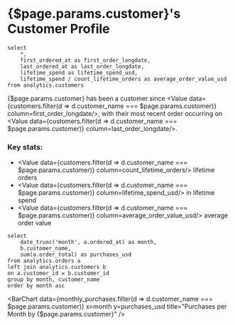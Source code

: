 # {$page.params.customer}'s Customer Profile

```customers
select 
    *,
    first_ordered_at as first_order_longdate,
    last_ordered_at as last_order_longdate,
    lifetime_spend as lifetime_spend_usd,
    lifetime_spend / count_lifetime_orders as average_order_value_usd
from analytics.customers
```

{$page.params.customer} has been a customer since <Value data={customers.filter(d => d.customer_name === $page.params.customer)} column=first_order_longdate/>, with their most recent order occurring on <Value data={customers.filter(d => d.customer_name === $page.params.customer)} column=last_order_longdate/>.

### Key stats:
- <Value data={customers.filter(d => d.customer_name === $page.params.customer)} column=count_lifetime_orders/> lifetime orders
- <Value data={customers.filter(d => d.customer_name === $page.params.customer)} column=lifetime_spend_usd/> in lifetime spend
- <Value data={customers.filter(d => d.customer_name === $page.params.customer)} column=average_order_value_usd/> average order value

```monthly_purchases
select
    date_trunc('month', a.ordered_at) as month,
    b.customer_name,
    sum(a.order_total) as purchases_usd
from analytics.orders a
left join analytics.customers b
on a.customer_id = b.customer_id
group by month, customer_name
order by month asc
```

<BarChart 
    data={monthly_purchases.filter(d => d.customer_name === $page.params.customer)} 
    x=month
    y=purchases_usd
    title="Purchases per Month by {$page.params.customer}"
/>